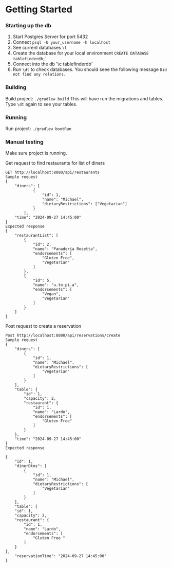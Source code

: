 # Getting Started

### Starting up the db
1. Start Postgres Server for port 5432
2. Connect `psql -U your_username -h localhost`
3. See current databases `\l`
4. Create the database for your local environment `CREATE DATABASE tablefinderdb;`'
5. Connect into the db '\c tablefinderdb' 
6. Run `\dt` to check databases. You should seee the following message `Did not find any relations.`

### Building
Build project: `./gradlew build` This will have run the migrations and tables. Type `\dt` again to see your tables. 

### Running
Run project: `./gradlew bootRun` 

### Manual testing
Make sure project is running. 

Get request to find restaurants for list of diners

    GET http://localhost:8080/api/restaurants
    Sample request
    {
        "diners": [
                {
                    "id": 1,
                    "name": "Michael",
                    "dietaryRestrictions": ["Vegetarian"]
                }
            ],
        "time": "2024-09-27 14:45:00"
    }
    Expected response 
    {
        "restaurantList": [
            {
                "id": 2,
                "name": "Panadería Rosetta",
                "endorsements": [
                    "Gluten Free",
                    "Vegetarian"
                ]
            },
            {
                "id": 5,
                "name": "u.to.pi.a",
                "endorsements": [
                    "Vegan",
                    "Vegetarian"
                ]
            }
        ]
    }

Post request to create a reservation

    Post http://localhost:8080/api/reservations/create
    Sample request
    {
        "diners": [
            {
                "id": 1,
                "name": "Michael",
                "dietaryRestrictions": [
                    "Vegetarian"
                ]
            }
        ],
        "table": {
            "id": 1,
            "capacity": 2,
            "restaurant": {
                "id": 1,
                "name": "Lardo",
                "endorsements": [
                    "Gluten Free"
                ]
            }
        },
        "time": "2024-09-27 14:45:00"
    }
    Expected response

    {
        "id": 1,
        "dinerDtos": [
            {
                "id": 1,
                "name": "Michael",
                "dietaryRestrictions": [
                    "Vegetarian"
                ]
            }
        ],
        "table": {
        "id": 1,
        "capacity": 2,
        "restaurant": {
            "id": 1,
            "name": "Lardo",
            "endorsements": [
                "Gluten Free "
            ]
        }
    },
        "reservationTime": "2024-09-27 14:45:00"
    }
    
            



